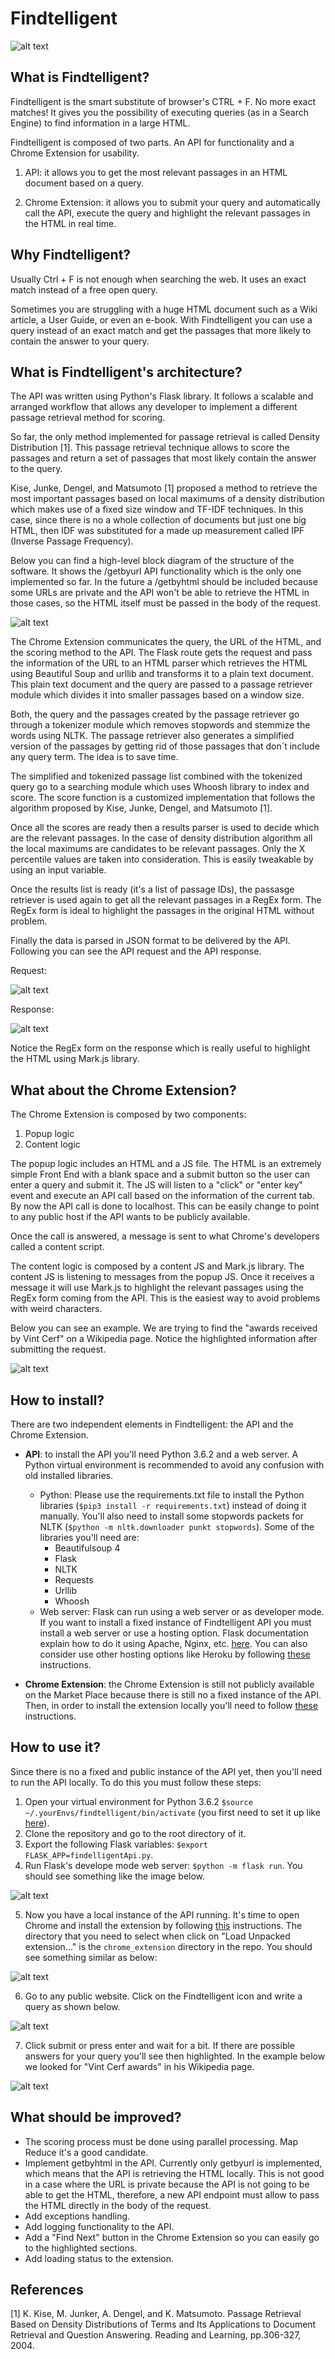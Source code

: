 Findtelligent
=============

![alt text](https://github.com/fvargaspiedra/findtelligent/blob/master/docs/logo.png "Logo")

What is Findtelligent?
----------------------

Findtelligent is the smart substitute of browser's CTRL + F. No more exact matches! It gives you the possibility of executing queries (as in a Search Engine) to find information in a large HTML.

Findtelligent is composed of two parts. An API for functionality and a Chrome Extension for usability.

1. API: it allows you to get the most relevant passages in an HTML document based on a query.

2. Chrome Extension: it allows you to submit your query and automatically call the API, execute the query and highlight the relevant passages in the HTML in real time.

Why Findtelligent?
------------------

Usually Ctrl + F is not enough when searching the web. It uses an exact match instead of a free open query. 

Sometimes you are struggling with a huge HTML document such as a Wiki article, a User Guide, or even an e-book. With Findtelligent you can use a query instead of an exact match and get the passages that more likely to contain the answer to your query.

What is Findtelligent's architecture?
-------------------------------------

The API was written using Python's Flask library. It follows a scalable and arranged workflow that allows any developer to implement a different passage retrieval method for scoring.

So far, the only method implemented for passage retrieval is called Density Distribution [1]. This passage retrieval technique allows to score the passages and return a set of passages that most likely contain the answer to the query.

Kise, Junke, Dengel, and Matsumoto [1] proposed a method to retrieve the most important passages based on local maximums of a density distribution which makes use of a fixed size window and TF-IDF techniques. In this case, since there is no a whole collection of documents but just one big HTML, then IDF was substituted for a made up measurement called IPF (Inverse Passage Frequency).

Below you can find a high-level block diagram of the structure of the software. It shows the /getbyurl API functionality which is the only one implemented so far. In the future a /getbyhtml should be included because some URLs are private and the API won't be able to retrieve the HTML in those cases, so the HTML itself must be passed in the body of the request.

![alt text](https://github.com/fvargaspiedra/findtelligent/blob/master/docs/BlockDiagram.png "Block Diagram of Findtelligent API")

The Chrome Extension communicates the query, the URL of the HTML, and the scoring method to the API. The Flask route gets the request and pass the information of the URL to an HTML parser which retrieves the HTML using Beautiful Soup and urllib and transforms it to a plain text document. This plain text document and the query are passed to a passage retriever module which divides it into smaller passages based on a window size.

Both, the query and the passages created by the passage retriever go through a tokenizer module which removes stopwords and stemmize the words using NLTK. The passage retriever also generates a simplified version of the passages by getting rid of those passages that don´t include any query term. The idea is to save time.

The simplified and tokenized passage list combined with the tokenized query go to a searching module which uses Whoosh library to index and score. The score function is a customized implementation that follows the algorithm proposed by Kise, Junke, Dengel, and Matsumoto [1].

Once all the scores are ready then a results parser is used to decide which are the relevant passages. In the case of density distribution algorithm all the local maximums are candidates to be relevant passages. Only the X percentile values are taken into consideration. This is easily tweakable by using an input variable.

Once the results list is ready (it's a list of passage IDs), the passasge retriever is used again to get all the relevant passages in a RegEx form. The RegEx form is ideal to highlight the passages in the original HTML without problem.

Finally the data is parsed in JSON format to be delivered by the API. Following you can see the API request and the API response.

Request:

![alt text](https://github.com/fvargaspiedra/findtelligent/blob/master/docs/RequestAPI.png "GetByUrl request API")

Response:

![alt text](https://github.com/fvargaspiedra/findtelligent/blob/master/docs/ResponseAPI.png "GetByUrl response API")

Notice the RegEx form on the response which is really useful to highlight the HTML using Mark.js library.

What about the Chrome Extension?
--------------------------------

The Chrome Extension is composed by two components:

1. Popup logic
2. Content logic

The popup logic includes an HTML and a JS file. The HTML is an extremely simple Front End with a blank space and a submit button so the user can enter a query and submit it. The JS will listen to a "click" or "enter key" event and execute an API call based on the information of the current tab. By now the API call is done to localhost. This can be easily change to point to any public host if the API wants to be publicly available.

Once the call is answered, a message is sent to what Chrome's developers called a content script.

The content logic is composed by a content JS and Mark.js library. The content JS is listening to messages from the popup JS. Once it receives a message it will use Mark.js to highlight the relevant passages using the RegEx form coming from the API. This is the easiest way to avoid problems with weird characters.

Below you can see an example. We are trying to find the "awards received by Vint Cerf" on a Wikipedia page. Notice the highlighted information after submitting the request.

![alt text](https://github.com/fvargaspiedra/findtelligent/blob/master/docs/FindtelligentCapture.png "Findtelligent on action")

How to install?
---------------

There are two independent elements in Findtelligent: the API and the Chrome Extension.

* __API__: to install the API you'll need Python 3.6.2 and a web server. A Python virtual environment is recommended to avoid any confusion with old installed libraries.
    * Python: Please use the requirements.txt file to install the Python libraries (`$pip3 install -r requirements.txt`) instead of doing it manually. You'll also need to install some stopwords packets for NLTK (`$python -m nltk.downloader punkt stopwords`). Some of the libraries you'll need are:
        * Beautifulsoup 4
		* Flask
		* NLTK
		* Requests
		* Urllib
		* Whoosh
	* Web server: Flask can run using a web server or as developer mode. If you want to install a fixed instance of Findtelligent API you must install a web server or use a hosting option. Flask documentation explain how to do it using Apache, Nginx, etc. [here](http://flask.pocoo.org/docs/0.12/deploying/#self-hosted-options). You can also consider use other hosting options like Heroku by following [these](http://flask.pocoo.org/docs/0.12/deploying/#hosted-options) instructions.

* __Chrome Extension__: the Chrome Extension is still not publicly available on the Market Place because there is still no a fixed instance of the API. Then, in order to install the extension locally you'll need to follow [these](https://developer.chrome.com/extensions/getstarted#unpacked) instructions.

How to use it?
--------------

Since there is no a fixed and public instance of the API yet, then you'll need to run the API locally. To do this you must follow these steps:

1. Open your virtual environment for Python 3.6.2 `$source ~/.yourEnvs/findtelligent/bin/activate` (you first need to set it up like [here](http://libzx.so/main/learning/2016/03/13/best-practice-for-virtualenv-and-git-repos.html)).
2. Clone the repository and go to the root directory of it.
3. Export the following Flask variables: `$export FLASK_APP=findelligentApi.py`.
4. Run Flask's develope mode web server: `$python -m flask run`. You should see something like the image below.

![alt text](https://github.com/fvargaspiedra/findtelligent/blob/master/docs/Flask.png "Flask execution")

5. Now you have a local instance of the API running. It's time to open Chrome and install the extension by following [this](https://developer.chrome.com/extensions/getstarted#unpacked) instructions. The directory that you need to select when click on "Load Unpacked extension..." is the `chrome_extension` directory in the repo. You should see something similar as below:

![alt text](https://github.com/fvargaspiedra/findtelligent/blob/master/docs/Extension.png "Chrome Extension")

6. Go to any public website. Click on the Findtelligent icon and write a query as shown below.

![alt text](https://github.com/fvargaspiedra/findtelligent/blob/master/docs/FindtelligentIcon.png "Click icon")

7. Click submit or press enter and wait for a bit. If there are possible answers for your query you'll see then highlighted. In the example below we looked for "Vint Cerf awards" in his Wikipedia page.

![alt text](https://github.com/fvargaspiedra/findtelligent/blob/master/docs/Example.png "Example")

What should be improved?
------------------------

* The scoring process must be done using parallel processing. Map Reduce it's a good candidate.
* Implement getbyhtml in the API. Currently only getbyurl is implemented, which means that the API is retrieving the HTML locally. This is not good in a case where the URL is private because the API is not going to be able to get the HTML, therefore, a new API endpoint must allow to pass the HTML directly in the body of the request.
* Add exceptions handling.
* Add logging functionality to the API.
* Add a "Find Next" button in the Chrome Extension so you can easily go to the highlighted sections.
* Add loading status to the extension.

References
----------

[1] K. Kise, M. Junker, A. Dengel, and K. Matsumoto. Passage Retrieval Based on Density Distributions of Terms and Its Applications to Document Retrieval and Question Answering. Reading and Learning, pp.306-327, 2004.
